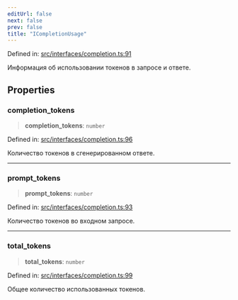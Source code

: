 ```yaml
---
editUrl: false
next: false
prev: false
title: "ICompletionUsage"
---
```


Defined in: [src/interfaces/completion.ts:91](https://github.com/zloishavrin/gigachat-node/blob/7491b5f2c8bdeb790f9ee24140ed373709f8275c/src/interfaces/completion.ts#L91)

Информация об использовании токенов в запросе и ответе.

## Properties

### completion\_tokens

> **completion\_tokens**: `number`

Defined in: [src/interfaces/completion.ts:96](https://github.com/zloishavrin/gigachat-node/blob/7491b5f2c8bdeb790f9ee24140ed373709f8275c/src/interfaces/completion.ts#L96)

Количество токенов в сгенерированном ответе.

***

### prompt\_tokens

> **prompt\_tokens**: `number`

Defined in: [src/interfaces/completion.ts:93](https://github.com/zloishavrin/gigachat-node/blob/7491b5f2c8bdeb790f9ee24140ed373709f8275c/src/interfaces/completion.ts#L93)

Количество токенов во входном запросе.

***

### total\_tokens

> **total\_tokens**: `number`

Defined in: [src/interfaces/completion.ts:99](https://github.com/zloishavrin/gigachat-node/blob/7491b5f2c8bdeb790f9ee24140ed373709f8275c/src/interfaces/completion.ts#L99)

Общее количество использованных токенов.
